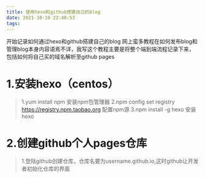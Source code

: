```yaml
---
title: 使用hexo和github搭建自己的blog
date: 2021-10-16 22:40:53
tags:
---
```

开始记录如何通过hexo和github搭建自己的blog
网上蛮多教程在如何发布blog和管理blog本身内容语焉不详，我写这个教程主要是将整个端到端流程记录下来，包括如何将自己买的域名解析至github pages

# 1.安装hexo（centos）
> 1.yum install npm 安装npm包管理器
> 2.npm config set registry https://registry.npm.taobao.org 配置npm源
> 3.npm install -g hexo 安装hexo

# 2.创建github个人pages仓库
> 1.登陆github创建仓库，仓库名要为username.github.io,这时github让开发者初始化仓库的界面